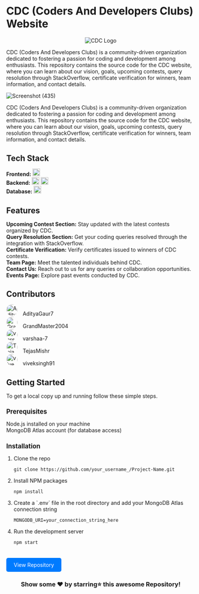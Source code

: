 

   # CDC (Coders And Developers Clubs) Website

<div style="display: flex; justify-content: center; text-align:center;width:100%">
    <img src="https://github.com/AdityaGaur7/CDC_BACKEND/assets/121216575/b040e5cd-accd-495b-a5f0-7766e944ebdf" alt="CDC Logo">
</div>

CDC (Coders And Developers Clubs) is a community-driven organization dedicated to fostering a passion for coding and development among enthusiasts. This repository contains the source code for the CDC website, where you can learn about our vision, goals, upcoming contests, query resolution through StackOverflow, certificate verification for winners, team information, and contact details.


![Screenshot (435)](https://github.com/AdityaGaur7/CDC_BACKEND/assets/121216575/be33b5ad-c3ad-4d53-a613-342c9754678f)

<p style="margin-bottom: 20px;">CDC (Coders And Developers Clubs) is a community-driven organization dedicated to fostering a passion for coding and development among enthusiasts. This repository contains the source code for the CDC website, where you can learn about our vision, goals, upcoming contests, query resolution through StackOverflow, certificate verification for winners, team information, and contact details.</p>

<h2 style="font-size: 1.5em; margin-bottom: 15px;">Tech Stack</h2>
<ul style="list-style-type: none; padding: 0;">
    <li><strong>Frontend:</strong> <img src="https://upload.wikimedia.org/wikipedia/commons/a/a7/React-icon.svg" alt="React.js" style="height: 20px; margin-bottom: -5px;"></li>
    <li><strong>Backend:</strong> 
        <img src="https://upload.wikimedia.org/wikipedia/commons/d/d9/Node.js_logo.svg" alt="Node.js" style="height: 20px; margin-bottom: -5px;"> 
        <img src="https://upload.wikimedia.org/wikipedia/commons/6/64/Expressjs.png" alt="Express" style="height: 20px; margin-bottom: -5px;">
    </li>
    <li><strong>Database:</strong> <img src="https://webassets.mongodb.com/_com_assets/cms/MongoDB_Logo_FullColorBlack_RGB-4td3yuxzjs.png" alt="MongoDB Atlas" style="height: 20px; margin-bottom: -5px;"></li>
</ul>

  <h2 style="font-size: 1.5em; margin-bottom: 15px;">Features</h2>
        <ul style="list-style-type: none; padding: 0;">
            <li><strong>Upcoming Contest Section:</strong> Stay updated with the latest contests organized by CDC.</li>
            <li><strong>Query Resolution Section:</strong> Get your coding queries resolved through the integration with StackOverflow.</li>
            <li><strong>Certificate Verification:</strong> Verify certificates issued to winners of CDC contests.</li>
            <li><strong>Team Page:</strong> Meet the talented individuals behind CDC.</li>
            <li><strong>Contact Us:</strong> Reach out to us for any queries or collaboration opportunities.</li>
            <li><strong>Events Page:</strong> Explore past events conducted by CDC.</li>
        </ul>

 <h2 style="font-size: 1.5em; margin-bottom: 15px;">Contributors</h2>
<ul style="list-style-type: none; padding: 0;">
    <li><img src="https://github.com/AdityaGaur7.png" alt="AdityaGaur7" style="height: 30px; width: 30px; border-radius: 50%; margin-right: 10px;"> AdityaGaur7</li>
    <li><img src="https://github.com/GrandMaster2004.png" alt="GrandMaster2004" style="height: 30px; width: 30px; border-radius: 50%; margin-right: 10px;"> GrandMaster2004</li>
    <li><img src="https://github.com/varshaa-7.png" alt="varshaa-7" style="height: 30px; width: 30px; border-radius: 50%; margin-right: 10px;"> varshaa-7</li>
    <li><img src="https://github.com/TejasMishr.png" alt="TejasMishr" style="height: 30px; width: 30px; border-radius: 50%; margin-right: 10px;"> TejasMishr</li>
    <li><img src="https://github.com/viveksingh91.png" alt="viveksingh91" style="height: 30px; width: 30px; border-radius: 50%; margin-right: 10px;"> viveksingh91</li>
</ul>
        

 <h2 style="font-size: 1.5em; margin-bottom: 15px;">Getting Started</h2>
        <p style="margin-bottom: 20px;">To get a local copy up and running follow these simple steps.</p>
        <h3 style="font-size: 1.2em; margin-bottom: 10px;">Prerequisites</h3>
        <ul style="list-style-type: none; padding: 0;">
            <li>Node.js installed on your machine</li>
            <li>MongoDB Atlas account (for database access)</li>
        </ul>
        <h3 style="font-size: 1.2em; margin-bottom: 10px;">Installation</h3>
        <ol style="padding-left: 20px;">
            <li>Clone the repo</li>
            <pre><code>git clone https://github.com/your_username_/Project-Name.git</code></pre>
            <li>Install NPM packages</li>
            <pre><code>npm install</code></pre>
            <li>Create a `.env` file in the root directory and add your MongoDB Atlas connection string</li>
            <pre><code>MONGODB_URI=your_connection_string_here</code></pre>
            <li>Run the development server</li>
            <pre><code>npm start</code></pre>
        </ol>
  <a href="https://github.com/CodeChef-MMMUT-Chapter/CDC-WEBSITE" style="display: inline-block; background-color: #007bff; color: #fff; text-decoration: none; padding: 10px 20px; border-radius: 5px; margin-top: 20px;" class="button">View Repository</a>
<div align="center">

### Show some ❤️ by starring⭐ this awesome Repository!

</div>

